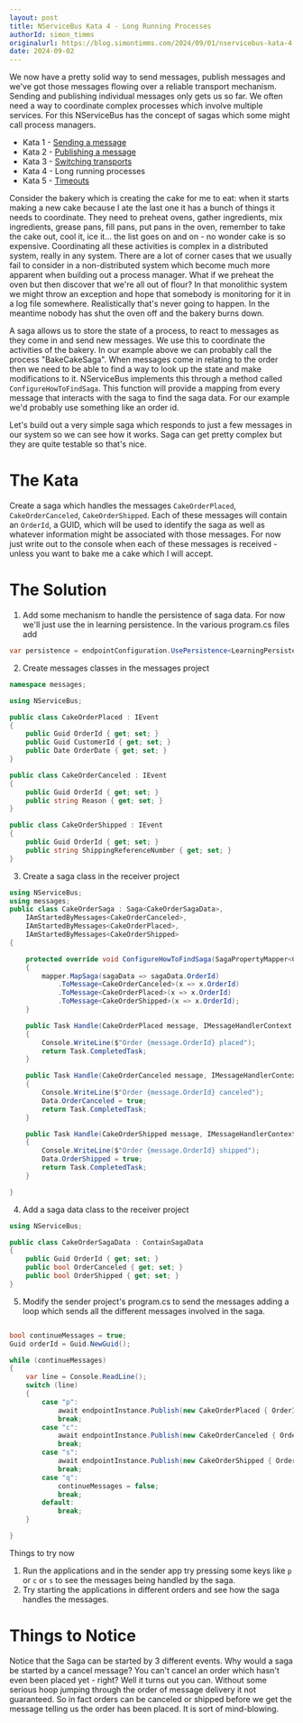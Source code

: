```yaml
---
layout: post
title: NServiceBus Kata 4 - Long Running Processes
authorId: simon_timms
originalurl: https://blog.simontimms.com/2024/09/01/nservicebus-kata-4
date: 2024-09-02
---
```


We now have a pretty solid way to send messages, publish messages and we've got those messages flowing over a reliable transport mechanism. Sending and publishing individual messages only gets us so far. We often need a way to coordinate complex processes which involve multiple services. For this NServiceBus has the concept of sagas which some might call process managers. 

<!--more-->

* Kata 1 - [Sending a message](https://www.westerndevs.com/_/nservicebus-kata-1)
* Kata 2 - [Publishing a message](https://www.westerndevs.com/_/nservicebus-kata-2) 
* Kata 3 - [Switching transports](https://www.westerndevs.com/_/nservicebus-kata-3)
* Kata 4 - Long running processes
* Kata 5 - [Timeouts](https://www.westerndevs.com/_/nservicebus-kata-5)

Consider the bakery which is creating the cake for me to eat: when it starts making a new cake because I ate the last one it has a bunch of things it needs to coordinate. They need to preheat ovens, gather ingredients, mix ingredients, grease pans, fill pans, put pans in the oven, remember to take the cake out, cool it, ice it... the list goes on and on - no wonder cake is so expensive. Coordinating all these activities is complex in a distributed system, really in any system. There are a lot of corner cases that we usually fail to consider in a non-distributed system which become much more apparent when building out a process manager. What if we preheat the oven but then discover that we're all out of flour? In that monolithic system we might throw an exception and hope that somebody is monitoring for it in a log file somewhere. Realistically that's never going to happen. In the meantime nobody has shut the oven off and the bakery burns down. 

A saga allows us to store the state of a process, to react to messages as they come in and send new messages. We use this to coordinate the activities of the bakery. In our example above we can probably call the process "BakeCakeSaga". When messages come in relating to the order then we need to be able to find a way to look up the state and make modifications to it. NServiceBus implements this through a method called `ConfigureHowToFindSaga`. This function will provide a mapping from every message that interacts with the saga to find the saga data. For our example we'd probably use something like an order id. 

Let's build out a very simple saga which responds to just a few messages in our system so we can see how it works. Saga can get pretty complex but they are quite testable so that's nice.  

# The Kata

Create a saga which handles the messages `CakeOrderPlaced`, `CakeOrderCanceled`, `CakeOrderShipped`. Each of these messages will contain an `OrderId`, a GUID, which will be used to identify the saga as well as whatever information might be associated with those messages. For now just write out to the console when each of these messages is received - unless you want to bake me a cake which I will accept.

# The Solution

1. Add some mechanism to handle the persistence of saga data. For now we'll just use the in learning persistence. In the various program.cs files add 

```csharp
var persistence = endpointConfiguration.UsePersistence<LearningPersistence>();
```

2. Create messages classes in the messages project

```csharp
namespace messages;

using NServiceBus;

public class CakeOrderPlaced : IEvent
{
    public Guid OrderId { get; set; }
    public Guid CustomerId { get; set; }
    public Date OrderDate { get; set; }
}

public class CakeOrderCanceled : IEvent
{
    public Guid OrderId { get; set; }
    public string Reason { get; set; }
}

public class CakeOrderShipped : IEvent
{
    public Guid OrderId { get; set; }
    public string ShippingReferenceNumber { get; set; }
}
```

3. Create a saga class in the receiver project

```csharp
using NServiceBus;
using messages;
public class CakeOrderSaga : Saga<CakeOrderSagaData>,
    IAmStartedByMessages<CakeOrderCanceled>,
    IAmStartedByMessages<CakeOrderPlaced>,
    IAmStartedByMessages<CakeOrderShipped>
{

    protected override void ConfigureHowToFindSaga(SagaPropertyMapper<CakeOrderSagaData> mapper)
    {
        mapper.MapSaga(sagaData => sagaData.OrderId)
            .ToMessage<CakeOrderCanceled>(x => x.OrderId)
            .ToMessage<CakeOrderPlaced>(x => x.OrderId)
            .ToMessage<CakeOrderShipped>(x => x.OrderId);
    }

    public Task Handle(CakeOrderPlaced message, IMessageHandlerContext context)
    {
        Console.WriteLine($"Order {message.OrderId} placed");
        return Task.CompletedTask;
    }

    public Task Handle(CakeOrderCanceled message, IMessageHandlerContext context)
    {
        Console.WriteLine($"Order {message.OrderId} canceled");
        Data.OrderCanceled = true;
        return Task.CompletedTask;
    }

    public Task Handle(CakeOrderShipped message, IMessageHandlerContext context)
    {
        Console.WriteLine($"Order {message.OrderId} shipped");
        Data.OrderShipped = true;
        return Task.CompletedTask;
    }

}
```

4. Add a saga data class to the receiver project

```csharp
using NServiceBus;

public class CakeOrderSagaData : ContainSagaData
{
    public Guid OrderId { get; set; }
    public bool OrderCanceled { get; set; }
    public bool OrderShipped { get; set; }
}
```

5. Modify the sender project's program.cs to send the messages adding a loop which sends all the different messages involved in the saga. 

```csharp

bool continueMessages = true;
Guid orderId = Guid.NewGuid();

while (continueMessages)
{
    var line = Console.ReadLine();
    switch (line)
    {
        case "p":
            await endpointInstance.Publish(new CakeOrderPlaced { OrderId = orderId });
            break;
        case "c":
            await endpointInstance.Publish(new CakeOrderCanceled { OrderId = orderId });
            break;
        case "s":
            await endpointInstance.Publish(new CakeOrderShipped { OrderId = orderId });
            break;
        case "q":
            continueMessages = false;
            break;
        default:
            break;
    }

}
```

Things to try now

1. Run the applications and in the sender app try pressing some keys like `p` or `c` or `s` to see the messages being handled by the saga.
2. Try starting the applications in different orders and see how the saga handles the messages.

# Things to Notice

Notice that the Saga can be started by 3 different events. Why would a saga be started by a cancel message? You can't cancel an order which hasn't even been placed yet - right? Well it turns out you can. Without some serious hoop jumping through the order of message delivery it not guaranteed. So in fact orders can be canceled or shipped before we get the message telling us the order has been placed. It is sort of mind-blowing. 